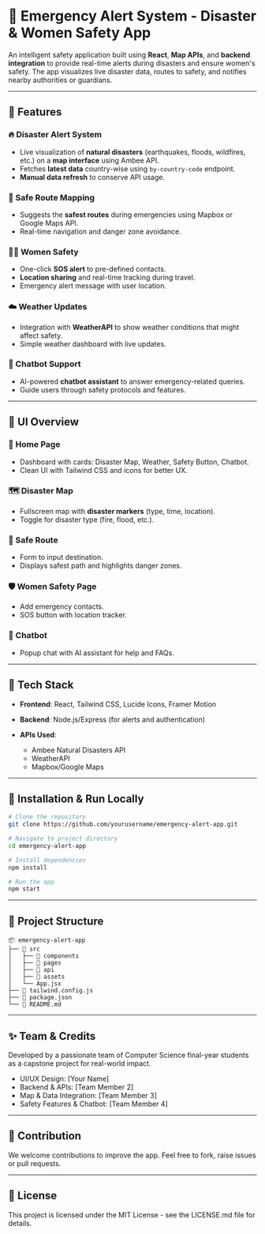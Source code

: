 # 🚨 Emergency Alert System - Disaster & Women Safety App

An intelligent safety application built using **React**, **Map APIs**, and **backend integration** to provide real-time alerts during disasters and ensure women's safety. The app visualizes live disaster data, routes to safety, and notifies nearby authorities or guardians.

---

## 🌟 Features

### 🔥 Disaster Alert System

* Live visualization of **natural disasters** (earthquakes, floods, wildfires, etc.) on a **map interface** using Ambee API.
* Fetches **latest data** country-wise using `by-country-code` endpoint.
* **Manual data refresh** to conserve API usage.

### 🧭 Safe Route Mapping

* Suggests the **safest routes** during emergencies using Mapbox or Google Maps API.
* Real-time navigation and danger zone avoidance.

### 👩‍🦰 Women Safety

* One-click **SOS alert** to pre-defined contacts.
* **Location sharing** and real-time tracking during travel.
* Emergency alert message with user location.

### ☁️ Weather Updates

* Integration with **WeatherAPI** to show weather conditions that might affect safety.
* Simple weather dashboard with live updates.

### 💬 Chatbot Support

* AI-powered **chatbot assistant** to answer emergency-related queries.
* Guide users through safety protocols and features.

---

## 📱 UI Overview

### 🔘 Home Page

* Dashboard with cards: Disaster Map, Weather, Safety Button, Chatbot.
* Clean UI with Tailwind CSS and icons for better UX.

### 🗺️ Disaster Map

* Fullscreen map with **disaster markers** (type, time, location).
* Toggle for disaster type (fire, flood, etc.).

### 🚶 Safe Route

* Form to input destination.
* Displays safest path and highlights danger zones.

### 🛡️ Women Safety Page

* Add emergency contacts.
* SOS button with location tracker.

### 🤖 Chatbot

* Popup chat with AI assistant for help and FAQs.

---

## 🔧 Tech Stack

* **Frontend**: React, Tailwind CSS, Lucide Icons, Framer Motion
* **Backend**: Node.js/Express (for alerts and authentication)
* **APIs Used**:

  * Ambee Natural Disasters API
  * WeatherAPI
  * Mapbox/Google Maps

---

## 🚀 Installation & Run Locally

```bash
# Clone the repository
git clone https://github.com/yourusername/emergency-alert-app.git

# Navigate to project directory
cd emergency-alert-app

# Install dependencies
npm install

# Run the app
npm start
```

---

## 📂 Project Structure

```
📦 emergency-alert-app
├── 📁 src
│   ├── 📁 components
│   ├── 📁 pages
│   ├── 📁 api
│   ├── 📁 assets
│   └── App.jsx
├── 📄 tailwind.config.js
├── 📄 package.json
└── 📄 README.md
```

---

## ✨ Team & Credits

Developed by a passionate team of Computer Science final-year students as a capstone project for real-world impact.

* UI/UX Design: \[Your Name]
* Backend & APIs: \[Team Member 2]
* Map & Data Integration: \[Team Member 3]
* Safety Features & Chatbot: \[Team Member 4]

---

## 📢 Contribution

We welcome contributions to improve the app. Feel free to fork, raise issues or pull requests.

---

## 📜 License

This project is licensed under the MIT License - see the LICENSE.md file for details.

